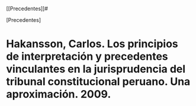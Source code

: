 [[Precedentes]]#

[Precedentes]

# Hakansson, Carlos. Los principios de interpretación y precedentes vinculantes en la jurisprudencia del tribunal constitucional peruano. Una aproximación. 2009.


